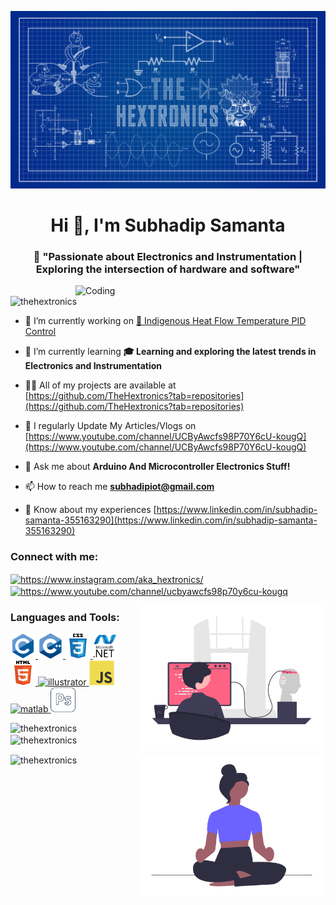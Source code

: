![logo](https://github.com/TheHextronics/TheHextronics/blob/main/youtube%20grid%20Banner%20template.gif)
<h1 align="center">Hi 👋, I'm Subhadip Samanta</h1>
<h3 align="center">🚀 "Passionate about Electronics and Instrumentation | Exploring the intersection of hardware and software"</h3>

<img align="right" alt="Coding" width="400" src="https://media2.giphy.com/media/lP8xu5t2DLGG045H8F/giphy.gif?cid=6c09b952apjz9jp8i3r8z794dizyoczjv1ar8kcejnrrj7f0&ep=v1_internal_gif_by_id&rid=giphy.gif&ct=s">
<p align="left"> <img src="https://komarev.com/ghpvc/?username=thehextronics&label=Profile%20views&color=0e75b6&style=flat" alt="thehextronics" /> </p>

- 🔭 I’m currently working on [🚀 Indigenous Heat Flow Temperature PID Control](https://github.com/TheHextronics/Indigenous-Heat-Flow-Temperature-Control.git)

- 🌱 I’m currently learning **🎓 Learning and exploring the latest trends in Electronics and Instrumentation**

- 👨‍💻 All of my projects are available at [https://github.com/TheHextronics?tab=repositories](https://github.com/TheHextronics?tab=repositories)

- 📝 I regularly Update My Articles/Vlogs on [https://www.youtube.com/channel/UCByAwcfs98P70Y6cU-kougQ](https://www.youtube.com/channel/UCByAwcfs98P70Y6cU-kougQ)

- 💬 Ask me about **Arduino And Microcontroller Electronics Stuff!**

- 📫 How to reach me **subhadipiot@gmail.com**

- 📄 Know about my experiences [https://www.linkedin.com/in/subhadip-samanta-355163290](https://www.linkedin.com/in/subhadip-samanta-355163290)

<h3 align="left">Connect with me:</h3>
<p align="left">
<a href="https://www.instagram.com/aka_hextronics" target="blank"><img align="center" src="https://raw.githubusercontent.com/rahuldkjain/github-profile-readme-generator/master/src/images/icons/Social/instagram.svg" alt="https://www.instagram.com/aka_hextronics/" height="30" width="40" /></a>
<a href="https://www.youtube.com/@Thehextronics" target="blank"><img align="center" src="https://raw.githubusercontent.com/rahuldkjain/github-profile-readme-generator/master/src/images/icons/Social/youtube.svg" alt="https://www.youtube.com/channel/ucbyawcfs98p70y6cu-kougq" height="30" width="40" /></a>
</p>

<img align="right" alt="Coding1" width="300" src="https://github.com/TheHextronics/TheHextronics/blob/main/firmware.png">

<h3 align="left">Languages and Tools:</h3>
<p align="left"> <a href="https://www.cprogramming.com/" target="_blank" rel="noreferrer"> <img src="https://raw.githubusercontent.com/devicons/devicon/master/icons/c/c-original.svg" alt="c" width="40" height="40"/> </a> <a href="https://www.w3schools.com/cpp/" target="_blank" rel="noreferrer"> <img src="https://raw.githubusercontent.com/devicons/devicon/master/icons/cplusplus/cplusplus-original.svg" alt="cplusplus" width="40" height="40"/> </a> <a href="https://www.w3schools.com/css/" target="_blank" rel="noreferrer"> <img src="https://raw.githubusercontent.com/devicons/devicon/master/icons/css3/css3-original-wordmark.svg" alt="css3" width="40" height="40"/> </a> <a href="https://dotnet.microsoft.com/" target="_blank" rel="noreferrer"> <img src="https://raw.githubusercontent.com/devicons/devicon/master/icons/dot-net/dot-net-original-wordmark.svg" alt="dotnet" width="40" height="40"/> </a> <a href="https://www.w3.org/html/" target="_blank" rel="noreferrer"> <img src="https://raw.githubusercontent.com/devicons/devicon/master/icons/html5/html5-original-wordmark.svg" alt="html5" width="40" height="40"/> </a> <a href="https://www.adobe.com/in/products/illustrator.html" target="_blank" rel="noreferrer"> <img src="https://www.vectorlogo.zone/logos/adobe_illustrator/adobe_illustrator-icon.svg" alt="illustrator" width="40" height="40"/> </a> <a href="https://developer.mozilla.org/en-US/docs/Web/JavaScript" target="_blank" rel="noreferrer"> <img src="https://raw.githubusercontent.com/devicons/devicon/master/icons/javascript/javascript-original.svg" alt="javascript" width="40" height="40"/> </a> <a href="https://www.mathworks.com/" target="_blank" rel="noreferrer"> <img src="https://upload.wikimedia.org/wikipedia/commons/2/21/Matlab_Logo.png" alt="matlab" width="40" height="40"/> </a> <a href="https://www.photoshop.com/en" target="_blank" rel="noreferrer"> <img src="https://raw.githubusercontent.com/devicons/devicon/master/icons/photoshop/photoshop-line.svg" alt="photoshop" width="40" height="40"/> </a> </p>


<p><img align="left" src="https://github-readme-stats.vercel.app/api/top-langs?username=thehextronics&show_icons=true&locale=en&layout=compact" alt="thehextronics" /></p>

<p>&nbsp;<img align="center" src="https://github-readme-stats.vercel.app/api?username=thehextronics&show_icons=true&locale=en" alt="thehextronics" /></p>

<img align="right" alt="Coding2" width="300" src="https://github.com/TheHextronics/TheHextronics/blob/main/undraw_mindfulness_v3lv.png">

<p><img align="center" src="https://github-readme-streak-stats.herokuapp.com/?user=thehextronics&" alt="thehextronics" /></p>


